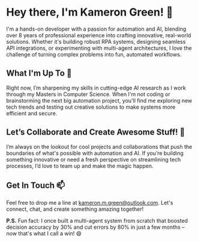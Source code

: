 # Hey there, I'm Kameron Green! 👋

I'm a hands-on developer with a passion for automation and AI, blending over 8 years of professional experience into crafting innovative, real-world solutions. Whether it's building robust RPA systems, designing seamless API integrations, or experimenting with multi-agent architectures, I love the challenge of turning complex problems into fun, automated workflows.

## What I'm Up To 🚀
Right now, I’m sharpening my skills in cutting-edge AI research as I work through my Masters in Computer Science. When I'm not coding or brainstorming the next big automation project, you'll find me exploring new tech trends and testing out creative solutions to make systems more efficient and secure.

## Let’s Collaborate and Create Awesome Stuff! 🤝
I’m always on the lookout for cool projects and collaborations that push the boundaries of what's possible with automation and AI. If you’re building something innovative or need a fresh perspective on streamlining tech processes, I’d love to team up and make the magic happen.

## Get In Touch 📫
Feel free to drop me a line at [kameron.m.green@outlook.com](mailto:kameron.m.green@outlook.com). Let's connect, chat, and create something amazing together!

**P.S.** Fun fact: I once built a multi-agent system from scratch that boosted decision accuracy by 30% and cut errors by 80% in just a few months – now that's what I call a win! 😄
